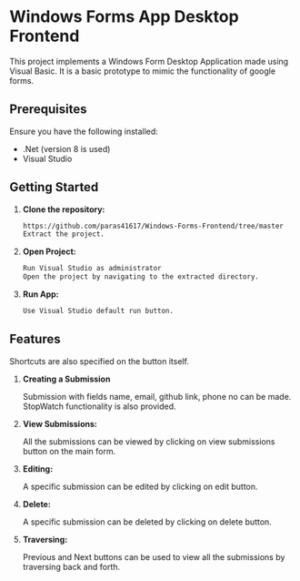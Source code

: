 # Windows Forms App Desktop Frontend

This project implements a Windows Form Desktop Application made using Visual Basic.
It is a basic prototype to mimic the functionality of google forms.

## Prerequisites

Ensure you have the following installed:

- .Net (version 8 is used)
- Visual Studio

## Getting Started

1. **Clone the repository:**

   ```bash
   https://github.com/paras41617/Windows-Forms-Frontend/tree/master
   Extract the project.

2. **Open Project:**

   ```bash
   Run Visual Studio as administrator
   Open the project by navigating to the extracted directory. 

3. **Run App:**

   ```bash
   Use Visual Studio default run button. 


## Features

Shortcuts are also specified on the button itself.
1. **Creating a Submission**

   Submission with fields name, email, github link, phone no can be made.
   StopWatch functionality is also provided.

2. **View Submissions:**

   All the submissions can be viewed by clicking on view submissions button on the main form.

3. **Editing:**

   A specific submission can be edited by clicking on edit button.

4. **Delete:**

   A specific submission can be deleted by clicking on delete button.

5. **Traversing:**

   Previous and Next buttons can be used to view all the submissions by traversing back and forth.